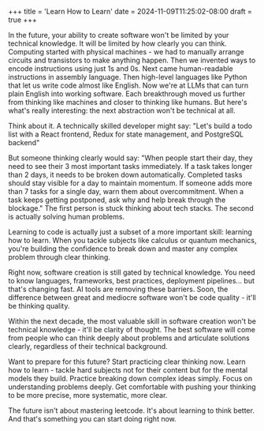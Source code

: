 +++
title = 'Learn How to Learn'
date = 2024-11-09T11:25:02-08:00
draft = true
+++

In the future, your ability to create software won't be limited by your technical knowledge. It will be limited by how clearly you can think.
Computing started with physical machines - we had to manually arrange circuits and transistors to make anything happen. Then we invented ways to encode instructions using just 1s and 0s. Next came human-readable instructions in assembly language. Then high-level languages like Python that let us write code almost like English. Now we're at LLMs that can turn plain English into working software. Each breakthrough moved us further from thinking like machines and closer to thinking like humans.
But here's what's really interesting: the next abstraction won't be technical at all.

Think about it. A technically skilled developer might say: "Let's build a todo list with a React frontend, Redux for state management, and PostgreSQL backend"

But someone thinking clearly would say: "When people start their day, they need to see their 3 most important tasks immediately. If a task takes longer than 2 days, it needs to be broken down automatically. Completed tasks should stay visible for a day to maintain momentum. If someone adds more than 7 tasks for a single day, warn them about overcommitment. When a task keeps getting postponed, ask why and help break through the blockage."
The first person is stuck thinking about tech stacks. The second is actually solving human problems.

Learning to code is actually just a subset of a more important skill: learning how to learn. When you tackle subjects like calculus or quantum mechanics, you're building the confidence to break down and master any complex problem through clear thinking.

Right now, software creation is still gated by technical knowledge. You need to know languages, frameworks, best practices, deployment pipelines... but that's changing fast. AI tools are removing these barriers. Soon, the difference between great and mediocre software won't be code quality - it'll be thinking quality.

Within the next decade, the most valuable skill in software creation won't be technical knowledge - it'll be clarity of thought. The best software will come from people who can think deeply about problems and articulate solutions clearly, regardless of their technical background.

Want to prepare for this future? Start practicing clear thinking now. Learn how to learn - tackle hard subjects not for their content but for the mental models they build. Practice breaking down complex ideas simply. Focus on understanding problems deeply. Get comfortable with pushing your thinking to be more precise, more systematic, more clear.

The future isn't about mastering leetcode. It's about learning to think better. And that's something you can start doing right now.
